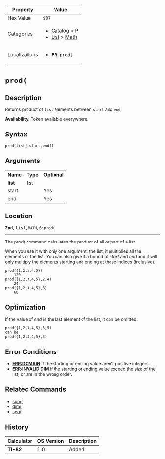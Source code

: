 | Property      | Value |
|---------------|-------|
| Hex Value     | `$B7`|
| Categories    | <ul><li>[Catalog](<../categories/Catalog.md>) > [P](<../categories/Catalog.md#P>)</li><li>[List](<../categories/List.md>) > [Math](<../categories/List.md#Math>)</li></ul> |
| Localizations | <ul><li><b>FR</b>: `prod(`</li></ul> |

# `prod(`

## Description
Returns product of `list` elements between `start` and `end`


<b>Availability</b>: Token available everywhere.

## Syntax
`prod(list[,start,end])`

## Arguments
<table>
<tr><th>Name</th><th>Type</th><th>Optional</th></tr>

<tr><td><b>list</b></td><td>list</td><td></td></tr>

<tr><td>start</td><td></td><td>Yes</td></tr>

<tr><td>end</td><td></td><td>Yes</td></tr>

</table>

## Location
<tt><kbd><b>2nd</b></kbd></tt>, <kbd>list</kbd>, `MATH`, `6:prod(`
<hr>

The prod( command calculates the product of all or part of a list.

When you use it with only one argument, the list, it multiplies all the elements of the list. You can also give it a bound of _start_ and _end_ and it will only multiply the elements starting and ending at those indices (inclusive).

```ti-basic
prod({1,2,3,4,5})
    120
prod({1,2,3,4,5},2,4)
    24
prod({1,2,3,4,5},3)
    60
```

## Optimization

If the value of _end_ is the last element of the list, it can be omitted:

```ti-basic
prod({1,2,3,4,5},3,5)
can be
prod({1,2,3,4,5},3)
```

## Error Conditions

*   **[ERR:DOMAIN](errors#domain)** if the starting or ending value aren't positive integers.
*   **[ERR:INVALID DIM](errors#invaliddim)** if the starting or ending value exceed the size of the list, or are in the wrong order.

## Related Commands

*   [sum(](sum\(.md)
*   [dim(](dim\(.md)
*   [seq(](seq\(.md)

## History
| Calculator | OS Version | Description |
|------------|------------|-------------|
| <b>TI-82</b> | 1.0 | Added |


